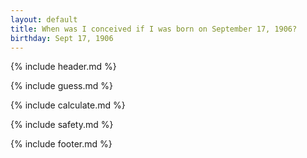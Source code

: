 ```yaml
---
layout: default
title: When was I conceived if I was born on September 17, 1906?
birthday: Sept 17, 1906
---
```


{% include header.md %}

{% include guess.md %}

{% include calculate.md %}

{% include safety.md %}

{% include footer.md %}



